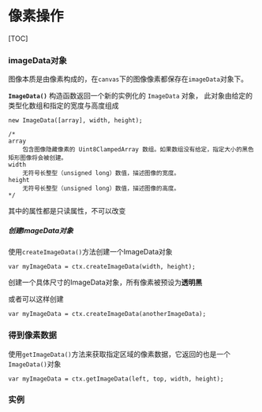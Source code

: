 # 像素操作



[TOC]

### imageData对象

图像本质是由像素构成的，在`canvas`下的图像像素都保存在`imageData`对象下。

**`ImageData()`** 构造函数返回一个新的实例化的 `ImageData` 对象， 此对象由给定的类型化数组和指定的宽度与高度组成

```
new ImageData([array], width, height);

/*
array
	包含图像隐藏像素的 Uint8ClampedArray 数组。如果数组没有给定，指定大小的黑色矩形图像将会被创建。
width
	无符号长整型（unsigned long）数值，描述图像的宽度。
height
    无符号长整型（unsigned long）数值，描述图像的高度。
*/
```

其中的属性都是只读属性，不可以改变

##### 创建ImageData对象

使用`createImageData()`方法创建一个ImageData对象

```
var myImageData = ctx.createImageData(width, height);
```

创建一个具体尺寸的ImageData对象，所有像素被预设为**透明黑**

或者可以这样创建

```
var myImageData = ctx.createImageData(anotherImageData);
```

### 得到像素数据

使用`getImageData()`方法来获取指定区域的像素数据，它返回的也是一个`ImageData()`对象

```
var myImageData = ctx.getImageData(left, top, width, height);
```

### 实例

